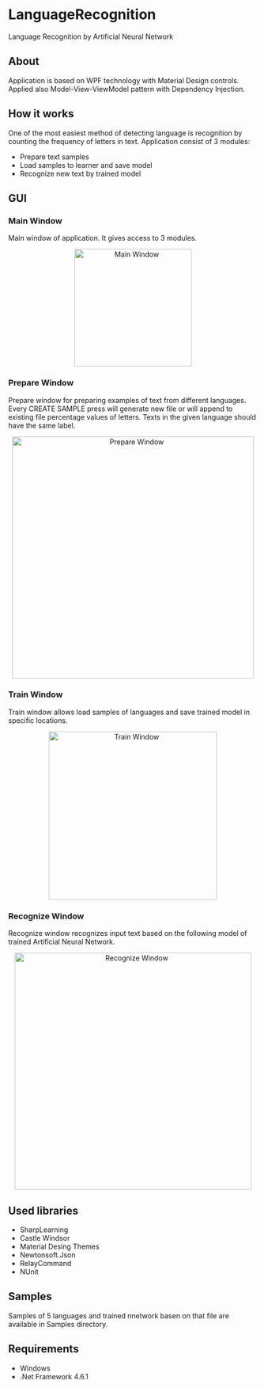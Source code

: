 # LanguageRecognition
Language Recognition by Artificial Neural Network

## About
Application is based on WPF technology with Material Design controls. Applied also Model-View-ViewModel pattern with Dependency Injection.


## How it works
One of the most easiest method of detecting language is recognition by counting the frequency of letters in text. Application consist of 3 modules: 
- Prepare text samples
- Load samples to learner and save model
- Recognize new text by trained model


## GUI
### Main Window
Main window of application. It gives access to 3 modules.
<p align="center">
  <img width="auto" height="237" alt="Main Window" src="https://user-images.githubusercontent.com/27026036/55724267-56dd6200-5a0b-11e9-93d2-4c426a817d8b.PNG">
</p>

### Prepare Window
Prepare window for preparing examples of text from different languages. Every CREATE SAMPLE press will generate new file or will append to existing file percentage values of letters. Texts in the given language should have the same label.
<p align="center">
  <img width="auto" height="489" alt="Prepare Window" src="https://user-images.githubusercontent.com/27026036/55724264-5644cb80-5a0b-11e9-9d5d-7b180cd27a50.PNG">
</p>

### Train Window
Train window allows load samples of languages and save trained model in specific locations.
<p align="center">
  <img width="auto" height="340" alt="Train Window" src="https://user-images.githubusercontent.com/27026036/55724265-56dd6200-5a0b-11e9-94cd-98a30f2363f4.PNG">
</p>

### Recognize Window
Recognize window recognizes input text based on the following model of trained Artificial Neural Network.
<p align="center">
  <img width="auto" height="479" alt="Recognize Window" src="https://user-images.githubusercontent.com/27026036/55724266-56dd6200-5a0b-11e9-96d4-bdb69ffbdf98.PNG">
</p>

## Used libraries
- SharpLearning
- Castle Windsor
- Material Desing Themes
- Newtonsoft.Json
- RelayCommand
- NUnit 

## Samples
Samples of 5 languages and trained nnetwork basen on that file are available in Samples directory.

## Requirements
- Windows
- .Net Framework 4.6.1
